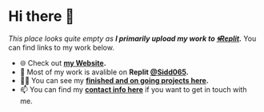 # Hi there 👋
*This place looks quite empty as **I primarily upload my work to <a href="https://replit.com/@Sidd065?tab=repls" target="_blank">🌀Replit</a>.*** You can find links to my work below.
- 🌐 Check out **[my Website](https://web.hostin.repl.co/).**
- 🔭 Most of my work is avalible on **Replit [@Sidd065](https://replit.com/@Sidd065?tab=repls).**
- 👨‍💻 You can see my **[finished and on going projects here](https://web.hostin.repl.co/projects).**
- 📫 You can find my **[contact info here](https://web.hostin.repl.co/contact)** if you want to get in touch with me.
